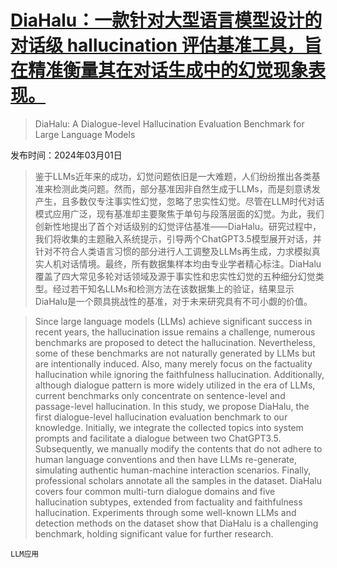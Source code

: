 # [DiaHalu：一款针对大型语言模型设计的对话级 hallucination 评估基准工具，旨在精准衡量其在对话生成中的幻觉现象表现。](https://arxiv.org/abs/2403.00896)

> DiaHalu: A Dialogue-level Hallucination Evaluation Benchmark for Large Language Models

发布时间：2024年03月01日

> 鉴于LLMs近年来的成功，幻觉问题依旧是一大难题，人们纷纷推出各类基准来检测此类问题。然而，部分基准因非自然生成于LLMs，而是刻意诱发产生，且多数仅专注事实性幻觉，忽略了忠实性幻觉。尽管在LLM时代对话模式应用广泛，现有基准却主要聚焦于单句与段落层面的幻觉。为此，我们创新性地提出了首个对话级别的幻觉评估基准——DiaHalu。研究过程中，我们将收集的主题融入系统提示，引导两个ChatGPT3.5模型展开对话，并针对不符合人类语言习惯的部分进行人工调整及LLMs再生成，力求模拟真实人机对话情境。最终，所有数据集样本均由专业学者精心标注。DiaHalu覆盖了四大常见多轮对话领域及源于事实性和忠实性幻觉的五种细分幻觉类型。经过若干知名LLMs和检测方法在该数据集上的验证，结果显示DiaHalu是一个颇具挑战性的基准，对于未来研究具有不可小觑的价值。

> Since large language models (LLMs) achieve significant success in recent years, the hallucination issue remains a challenge, numerous benchmarks are proposed to detect the hallucination. Nevertheless, some of these benchmarks are not naturally generated by LLMs but are intentionally induced. Also, many merely focus on the factuality hallucination while ignoring the faithfulness hallucination. Additionally, although dialogue pattern is more widely utilized in the era of LLMs, current benchmarks only concentrate on sentence-level and passage-level hallucination. In this study, we propose DiaHalu, the first dialogue-level hallucination evaluation benchmark to our knowledge. Initially, we integrate the collected topics into system prompts and facilitate a dialogue between two ChatGPT3.5. Subsequently, we manually modify the contents that do not adhere to human language conventions and then have LLMs re-generate, simulating authentic human-machine interaction scenarios. Finally, professional scholars annotate all the samples in the dataset. DiaHalu covers four common multi-turn dialogue domains and five hallucination subtypes, extended from factuality and faithfulness hallucination. Experiments through some well-known LLMs and detection methods on the dataset show that DiaHalu is a challenging benchmark, holding significant value for further research.

`LLM应用`